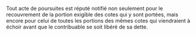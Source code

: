 Tout  acte  de  poursuites  est  réputé  notifié  non  seulement  pour  le recouvrement de la portion exigible des cotes qui y sont portées, mais encore pour celui de toutes les portions des mêmes cotes qui viendraient à échoir avant que le contribuable se soit libéré de sa dette.